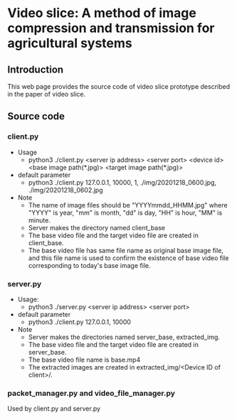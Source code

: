 # Video slice: A method of image compression and transmission for agricultural systems

## Introduction
This web page provides the source code of video slice prototype described in the  paper of video slice.

## Source code
### client.py
+ Usage
  + python3 ./client.py \<server ip address\> \<server port\> \<device id\> \<base image path(\*.jpg)\> \<target image path(\*.jpg)\>
+ default parameter
  + python3 ./client.py 127.0.0.1, 10000, 1, ./img/20201218_0600.jpg, ./img/20201218_0602.jpg
+ Note
  + The name of image files should be "YYYYmmdd_HHMM.jpg" where "YYYY" is year, "mm" is month, "dd" is day, "HH" is hour, "MM" is minute.
  + Server makes the directory named client_base
  + The base video file and the target video file are created in client_base.
  + The base video file has same file name as original base image file, and this file name is used to confirm the existence of base video file corresponding to today's base image file.

### server.py
+ Usage:
  + python3 ./server.py  \<server ip address\> \<server port\>
+ default parameter
  + python3 ./client.py 127.0.0.1, 10000
+ Note
  + Server makes the directories named server_base, extracted_img.
  + The base video file and the target video file are created in server_base.
  + The base video file name is base.mp4
  + The extracted images are created in extracted_img/\<Device ID of client\>/.

### packet_manager.py and video_file_manager.py
Used by client.py and server.py
